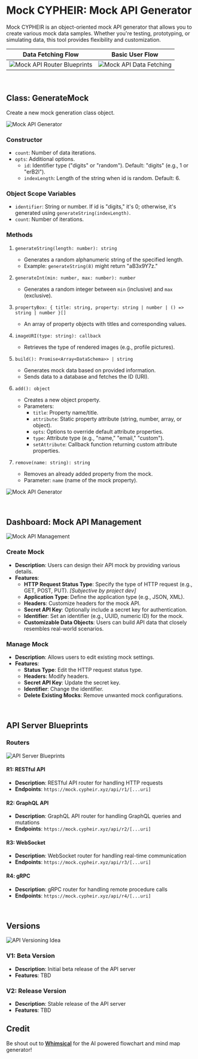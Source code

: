 # Mock CYPHEIR: Mock API Generator

Mock CYPHEIR is an object-oriented mock API generator that allows you to create various mock data samples. Whether you're testing, prototyping, or simulating data, this tool provides flexibility and customization.

| Data Fetching Flow                                      | Basic User Flow                                  |
| ------------------------------------------------------- | ------------------------------------------------ |
| ![Mock API Router Blueprints](./data-fetching-flow.png) | ![Mock API Data Fetching](./basic-user-flow.png) |

<br/>

## Class: GenerateMock

Create a new mock generation class object.

![Mock API Generator](./mock-api-mind-map.png)

### Constructor

-   `count`: Number of data iterations.
-   `opts`: Additional options.
    -   `id`: Identifier type ("digits" or "random"). Default: "digits" (e.g., 1 or "erB2l").
    -   `indexLength`: Length of the string when id is random. Default: 6.

### Object Scope Variables

-   `identifier`: String or number. If id is "digits," it's 0; otherwise, it's generated using `generateString(indexLength)`.
-   `count`: Number of iterations.

### Methods

1. `generateString(length: number): string`

    - Generates a random alphanumeric string of the specified length.
    - Example: `generateString(8)` might return "aB3x9Y7z."

2. `generateInt(min: number, max: number): number`

    - Generates a random integer between `min` (inclusive) and `max` (exclusive).

3. `propertyBox: { title: string, property: string | number | () => string | number }[]`

    - An array of property objects with titles and corresponding values.

4. `imageURI(type: string): callback`

    - Retrieves the type of rendered images (e.g., profile pictures).

5. `build(): Promise<Array<DataSchema>> | string`

    - Generates mock data based on provided information.
    - Sends data to a database and fetches the ID (URI).

6. `add(): object`

    - Creates a new object property.
    - Parameters:
        - `title`: Property name/title.
        - `attribute`: Static property attribute (string, number, array, or object).
        - `opts`: Options to override default attribute properties.
        - `type`: Attribute type (e.g., "name," "email," "custom").
        - `setAttribute`: Callback function returning custom attribute properties.

7. `remove(name: string): string`
    - Removes an already added property from the mock.
    - Parameter: `name` (name of the mock property).

![Mock API Generator](./mock-generator-concept-idea.png)

<br/>

## Dashboard: Mock API Management

![Mock API Management](./mock-management-mind-map.png)

### Create Mock

-   **Description**: Users can design their API mock by providing various details.
-   **Features**:
    -   **HTTP Request Status Type**: Specify the type of HTTP request (e.g., GET, POST, PUT). _[Subjective by project dev]_
    -   **Application Type**: Define the application type (e.g., JSON, XML).
    -   **Headers**: Customize headers for the mock API.
    -   **Secret API Key**: Optionally include a secret key for authentication.
    -   **Identifier**: Set an identifier (e.g., UUID, numeric ID) for the mock.
    -   **Customizable Data Objects**: Users can build API data that closely resembles real-world scenarios.

### Manage Mock

-   **Description**: Allows users to edit existing mock settings.
-   **Features**:
    -   **Status Type**: Edit the HTTP request status type.
    -   **Headers**: Modify headers.
    -   **Secret API Key**: Update the secret key.
    -   **Identifier**: Change the identifier.
    -   **Delete Existing Mocks**: Remove unwanted mock configurations.

<br/>

## API Server Blueprints

### Routers

![API Server Blueprints](./api-server-blueprints.png)

#### R1: RESTful API

-   **Description**: RESTful API router for handling HTTP requests
-   **Endpoints**: `https://mock.cypheir.xyz/api/r1/[...uri]`

#### R2: GraphQL API

-   **Description**: GraphQL API router for handling GraphQL queries and mutations
-   **Endpoints**: `https://mock.cypheir.xyz/api/r2/[...uri]`

#### R3: WebSocket

-   **Description**: WebSocket router for handling real-time communication
-   **Endpoints**: `https://mock.cypheir.xyz/api/r3/[...uri]`

#### R4: gRPC

-   **Description**: gRPC router for handling remote procedure calls
-   **Endpoints**: `https://mock.cypheir.xyz/api/r4/[...uri]`

<br />

## Versions

![API Versioning Idea](./api-versioning-idea.png)

### V1: Beta Version

-   **Description**: Initial beta release of the API server
-   **Features**: TBD

### V2: Release Version

-   **Description**: Stable release of the API server
-   **Features**: TBD

## Credit

Be shout out to <a href="https://whimsical.com/" style="font-weight: 600;">Whimsical</a> for the AI powered flowchart and mind map generator!
